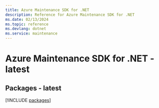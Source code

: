 ```yaml
---
title: Azure Maintenance SDK for .NET
description: Reference for Azure Maintenance SDK for .NET
ms.date: 02/13/2024
ms.topic: reference
ms.devlang: dotnet
ms.service: maintenance
---
```

# Azure Maintenance SDK for .NET - latest
## Packages - latest
[!INCLUDE [packages](maintenance-index.md)]